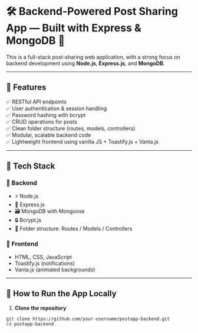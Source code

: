 # 🛠️ Backend-Powered Post Sharing App — Built with Express & MongoDB 🚀

This is a full-stack post-sharing web application, with a strong focus on backend development using **Node.js**, **Express.js**, and **MongoDB**.

---

## 🔧 Features

✅ RESTful API endpoints  
✅ User authentication & session handling  
✅ Password hashing with bcrypt  
✅ CRUD operations for posts  
✅ Clean folder structure (routes, models, controllers)  
✅ Modular, scalable backend code  
✅ Lightweight frontend using vanilla JS + Toastify.js + Vanta.js  

---

## 🧰 Tech Stack

### 🔹 Backend
- ⚡ Node.js  
- 🚀 Express.js  
- 🗃️ MongoDB with Mongoose  
- 🔒 Bcrypt.js  
- 📁 Folder structure: Routes / Models / Controllers

### 🔹 Frontend
- HTML, CSS, JavaScript  
- Toastify.js (notifications)  
- Vanta.js (animated backgrounds)

---

## 🚀 How to Run the App Locally

1. **Clone the repository**
```bash
git clone https://github.com/your-username/postapp-backend.git
cd postapp-backend
